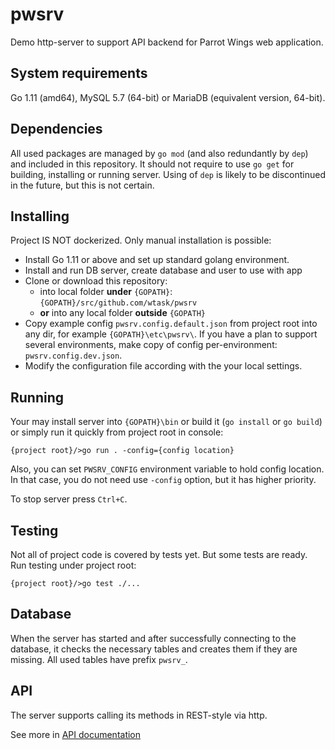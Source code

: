 # pwsrv

Demo http-server to support API backend for Parrot Wings web application.

## System requirements

Go 1.11 (amd64), MySQL 5.7 (64-bit) or MariaDB (equivalent version, 64-bit).

## Dependencies

All used packages are managed by `go mod` (and also redundantly by `dep`) and included in this repository. It should not require to use `go get` for building, installing or running server. Using of `dep` is likely to be discontinued in the future, but this is not certain.

## Installing

Project IS NOT dockerized. Only manual installation is possible:

* Install Go 1.11 or above and set up standard golang environment.
* Install and run DB server, create database and user to use with app
* Clone or download this repository:
	- into local folder __under__ `{GOPATH}`: `{GOPATH}/src/github.com/wtask/pwsrv`
	- __or__ into any local folder __outside__ `{GOPATH}`
* Copy example config `pwsrv.config.default.json` from project root into any dir, for example `{GOPATH}\etc\pwsrv\`. If you have a plan to support several environments, make copy of config per-environment: `pwsrv.config.dev.json`.
* Modify the configuration file according with the your local settings.

## Running

Your may install server into `{GOPATH}\bin` or build it (`go install` or `go build`) or simply run it quickly from project root in console:

```
{project root}/>go run . -config={config location}
```

Also, you can set `PWSRV_CONFIG` environment variable to hold config location. In that case, you do not need use `-config` option, but it has higher priority.

To stop server press `Ctrl+C`.

## Testing

Not all of project code is covered by tests yet. But some tests are ready. Run testing under project root:

```
{project root}/>go test ./...
```

## Database

When the server has started and after successfully connecting to the database, it checks the necessary tables and creates them if they are missing. All used tables have prefix `pwsrv_`.

## API

The server supports calling its methods in REST-style via http.

See more in [API documentation](https://documenter.getpostman.com/view/6496185/Rztpq7Wy)
